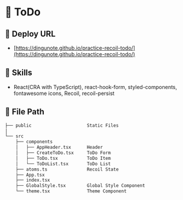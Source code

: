 # 📅 ToDo

## 📌 Deploy URL

- [https://dingunote.github.io/practice-recoil-todo/](https://dingunote.github.io/practice-recoil-todo/)

## 📌 Skills

- React(CRA with TypeScript), react-hook-form, styled-components, fontawesome icons, Recoil, recoil-persist

## 📌 File Path

```bash
├── public                     Static Files
│
└── src
    ├── components
    │   ├── AppHeader.tsx      Header
    │   ├── CreateToDo.tsx     ToDo Form
    │   ├── ToDo.tsx           ToDo Item
    │   └── ToDoList.tsx       ToDo List
    ├── atoms.ts               Recoil State
    ├── App.tsx
    ├── index.tsx
    ├── GlobalStyle.tsx        Global Style Component
    └── theme.tsx              Theme Component
```
